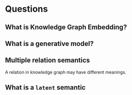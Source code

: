 # Questions

## What is Knowledge Graph Embedding?

## What is a generative model?

## Multiple relation semantics

A relation in knowledge graph may have different meanings.

## What is a `latent` semantic

